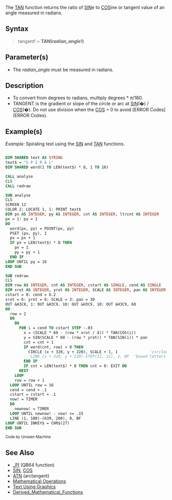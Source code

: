 The [TAN](TAN) function returns the ratio of [SIN](SIN)e to [COS](COS)ine or tangent value of an angle measured in radians.

## Syntax

> tangent! = **TAN(***radian_angle!***)**

## Parameter(s)

* The *radian_angle* must be measured in radians. 

## Description

* To convert from degrees to radians, multiply degrees * π/180.
* TANGENT is the gradient or slope of the circle or arc at [SIN](SIN)(�) / [COS](COS)(�). Do not use division when the [COS](COS) = 0 to avoid [ERROR Codes](ERROR Codes).

## Example(s)

*Example:* Spiraling text using the [SIN](SIN) and [TAN](TAN) functions.

```vb

DIM SHARED text AS STRING
text$ = "S P I R A L"
DIM SHARED word(1 TO LEN(text$) * 8, 1 TO 16)

CALL analyse
CLS
CALL redraw

SUB analyse
CLS
SCREEN 12
COLOR 2: LOCATE 1, 1: PRINT text$
DIM px AS INTEGER, py AS INTEGER, cnt AS INTEGER, ltrcnt AS INTEGER
px = 1: py = 1
DO
  word(px, py) = POINT(px, py)
  PSET (px, py), 1
  px = px + 1
  IF px = LEN(text$) * 8 THEN
    px = 1
    py = py + 1
  END IF
LOOP UNTIL py = 16
END SUB

SUB redraw
CLS
DIM row AS INTEGER, cnt AS INTEGER, cstart AS SINGLE, cend AS SINGLE
DIM xrot AS INTEGER, yrot AS INTEGER, SCALE AS INTEGER, pan AS INTEGER
cstart = 0: cend = 6.2
xrot = 6: yrot = 6: SCALE = 3: pan = 30
OUT &H3C8, 1: OUT &H3C9, 10: OUT &H3C9, 10: OUT &H3C9, 60
DO
  row = 2
  DO
    DO
      FOR i = cend TO cstart STEP -.03
        x = (SCALE * 60 - (row * xrot / 4)) * TAN(COS(i))
        y = SIN(SCALE * 60 - (row * yrot)) * TAN(SIN(i)) * pan
        cnt = cnt + 1
        IF word(cnt, row) > 0 THEN 
          CIRCLE (x + 320, y + 220), SCALE + 1, 1              'circled letters
          'LINE (x + 320, y + 220)-STEP(12, 12), 1, BF  'boxed letters
        END IF
        IF cnt = LEN(text$) * 8 THEN cnt = 0: EXIT DO
      NEXT
    LOOP
    row = row + 1
  LOOP UNTIL row = 16
  cend = cend + .1
  cstart = cstart + .1
  now! = TIMER
  DO
    newnow! = TIMER
  LOOP UNTIL newnow! - now! >= .15
  LINE (1, 100)-(639, 280), 0, BF
LOOP UNTIL INKEY$ = CHR$(27)
END SUB 

```
<sub>Code by Unseen Machine</sub>

## See Also

* [_PI](_PI) (QB64 function)
* [SIN](SIN), [COS](COS)
* [ATN](ATN) (arctangent)
* [Mathematical Operations](Mathematical-Operations)
* [Text Using Graphics](Text-Using-Graphics)
* [Derived_Mathematical_Functions](Mathematical-Operations#Derived_Mathematical_Functions)
